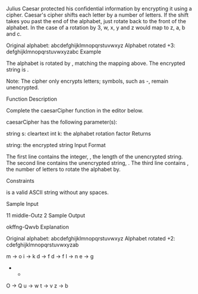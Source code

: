 Julius Caesar protected his confidential information by encrypting it using a cipher. Caesar's cipher shifts each letter by a number of letters. If the shift takes you past the end of the alphabet, just rotate back to the front of the alphabet. In the case of a rotation by 3, w, x, y and z would map to z, a, b and c.

Original alphabet:      abcdefghijklmnopqrstuvwxyz
Alphabet rotated +3:    defghijklmnopqrstuvwxyzabc
Example


The alphabet is rotated by , matching the mapping above. The encrypted string is .

Note: The cipher only encrypts letters; symbols, such as -, remain unencrypted.

Function Description

Complete the caesarCipher function in the editor below.

caesarCipher has the following parameter(s):

string s: cleartext
int k: the alphabet rotation factor
Returns

string: the encrypted string
Input Format

The first line contains the integer, , the length of the unencrypted string.
The second line contains the unencrypted string, .
The third line contains , the number of letters to rotate the alphabet by.

Constraints



 is a valid ASCII string without any spaces.

Sample Input

11
middle-Outz
2
Sample Output

okffng-Qwvb
Explanation

Original alphabet:      abcdefghijklmnopqrstuvwxyz
Alphabet rotated +2:    cdefghijklmnopqrstuvwxyzab

m -> o
i -> k
d -> f
d -> f
l -> n
e -> g
-    -
O -> Q
u -> w
t -> v
z -> b

